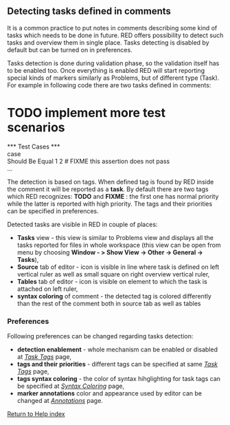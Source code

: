## Detecting tasks defined in comments

It is a common practice to put notes in comments describing some kind of tasks
which needs to be done in future. RED offers possibility to detect such tasks
and overview them in single place. Tasks detecting is disabled by default but
can be turned on in preferences.

Tasks detection is done during validation phase, so the validation itself has
to be enabled too. Once everything is enabled RED will start reporting special
kinds of markers similarly as Problems, but of different type (Task). For
example in following code there are two tasks defined in comments:

# TODO implement more test scenarios  
*** Test Cases ***  
case  
    Should Be Equal    1    2    # FIXME this assertion does not pass  
    ... 

The detection is based on tags. When defined tag is found by RED inside the
comment it will be reported as a **task**. By default there are two tags which
RED recognizes: **TODO** and **FIXME** : the first one has normal priority
while the latter is reported with high priority. The tags and their priorities
can be specified in preferences.

Detected tasks are visible in RED in couple of places:

  * **Tasks** view - this view is similar to Problems view and displays all the tasks reported for files in whole workspace (this view can be open from menu by choosing **Window - > Show View -> Other -> General -> Tasks**), 
  * **Source** tab of editor - icon is visible in line where task is defined on left vertical ruler as well as small square on right overview vertical ruler, 
  * **Tables** tab of editor - icon is visible on element to which the task is attached on left ruler, 
  * **syntax coloring** of comment - the detected tag is colored differently than the rest of the comment both in source tab as well as tables 

### Preferences

Following preferences can be changed regarding tasks detection:

  * **detection enablement** \- whole mechanism can be enabled or disabled at _[Task Tags](javascript:executeCommand\('org.eclipse.ui.window.preferences\(preferencePageId=org.robotframework.ide.eclipse.main.plugin.preferences.tasks\)'\))_ page, 
  * **tags and their priorities** \- different tags can be specified at same _[Task Tags](javascript:executeCommand\('org.eclipse.ui.window.preferences\(preferencePageId=org.robotframework.ide.eclipse.main.plugin.preferences.tasks\)'\))_ page, 
  * **tags syntax coloring** \- the color of syntax hihglighting for task tags can be specified at _[Syntax Coloring](javascript:executeCommand\('org.eclipse.ui.window.preferences\(preferencePageId=org.robotframework.ide.eclipse.main.plugin.preferences.editor.syntax\)'\))_ page, 
  * **marker annotations** color and appearance used by editor can be changed at _[Annotations](javascript:executeCommand\('org.eclipse.ui.window.preferences\(preferencePageId=org.eclipse.ui.editors.preferencePages.Annotations\)'\))_ page. 

[Return to Help index](http://nokia.github.io/RED/help/)
